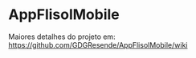 # AppFlisolMobile

Maiores detalhes do projeto em: https://github.com/GDGResende/AppFlisolMobile/wiki
